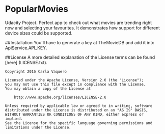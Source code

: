 # PopularMovies
Udacity Project. Perfect app to check out what movies are trending right now and selecting your favourites. It demonstrates how support for different device sizes could be supported. 

##Installation
You'll have to generate a key at TheMovieDB and add it into ApiService.API_KEY.

##License
A more detailed explanation of the License terms can be found [here] (LICENSE.txt).
```
Copyright 2016 Carla Vaquero

Licensed under the Apache License, Version 2.0 (the "License");
you may not use this file except in compliance with the License.
You may obtain a copy of the License at

    http://www.apache.org/licenses/LICENSE-2.0

Unless required by applicable law or agreed to in writing, software
distributed under the License is distributed on an "AS IS" BASIS,
WITHOUT WARRANTIES OR CONDITIONS OF ANY KIND, either express or implied.
See the License for the specific language governing permissions and
limitations under the License.
```